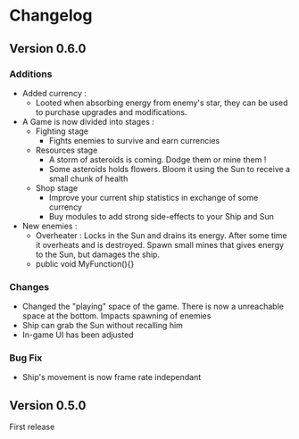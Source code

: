 # Changelog 

## Version 0.6.0

### Additions

- Added currency :
  - Looted when absorbing energy from enemy's star, they can be used to purchase upgrades and modifications.
- A Game is now divided into stages :
  - Fighting stage 
    - Fights enemies to survive and earn currencies
  - Resources stage
    - A storm of asteroids is coming. Dodge them or mine them !
    - Some asteroids holds flowers. Bloom it using the Sun to receive a small chunk of health
  - Shop stage
    - Improve your current ship statistics in exchange of some currency
    - Buy modules to add strong side-effects to your Ship and Sun
- New enemies :
  - Overheater : Locks in the Sun and drains its energy. After some time it overheats and is destroyed. Spawn small mines that gives energy to the Sun, but damages the ship.
  - public void MyFunction(){}

### Changes

- Changed the "playing" space of the game. There is now a unreachable space at the bottom. Impacts spawning of enemies
- Ship can grab the Sun without recalling him
- In-game UI has been adjusted

### Bug Fix

- Ship's movement is now frame rate independant

## Version 0.5.0

First release